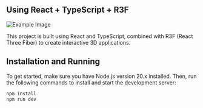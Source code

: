 ## Using React + TypeScript + R3F

![Example Image](src/assets/images/r3f.png)

This project is built using React and TypeScript, combined with R3F (React Three Fiber) to create interactive 3D applications.

## Installation and Running

To get started, make sure you have Node.js version 20.x installed. Then, run the following commands to install and start the development server:

```bash
npm install
npm run dev
```
